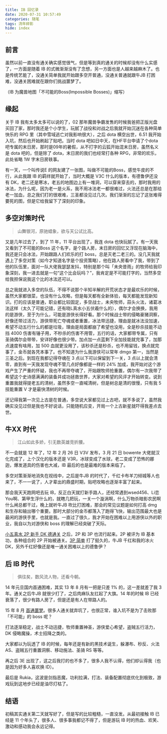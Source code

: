 ```yaml
---
title: IB 回忆录
date: 2020-07-31 10:57:49
categories: 随笔
tags: 流年碎影
hide: index
---
```


## 前言

虽然以前一直没有通关确实感觉很气，但是等到真的通关的时候却没有什么实感了，一方面是随着 IB 的式微渐渐没有了念想，另一方面也是人越来越麻木了。也是传统艺能了，没通关简单我就开始跟多空开普通，没通关普通就跟牛JB 打困难，没通关困难就在跟你们挑战噩梦了。

（IB 为魔兽地图「不可能的Boss(Impossible Bosses)」缩写）

## 缘起

关于 IB 我有太多太多可以说的了，02 那年魔兽争霸发售的时候我爸把正版光盘买回了家，那时我还是个小学生，玩腻了战役和对战之后我就开始沉迷在各种简单快乐的 RPG 里（其中雪域逃亡对我影响很大），之后 dota 横空出世，6.51 我开始入坑，然后也开始刷起了贴吧。当时 dota 吧如日中天，在HF平台申请了个dota吧专属的末日房，那时是09年的暑假，从不打字的云狐开始混末日房，虽然名义是 dota 吧的，但是除了 dota，末日房的我们也经常打各种 RPG，非常的欢乐，此处省略 1W 字末日房轶事。

有一天，一个叫传说E 的网友建了一张图，叫做不可能的Boss，感觉牛皮的不行，从此我跟 IB 的羁绊就开始了，当时大概是 V3C 什么的版本，有德鲁伊还没有 DK，老二还是寒冰，老五的地图边上有一堆洞，可以穿来穿去的，那时我用的冰法，为什么呢，因为老一是火系，我不用冰法老一都很难过，火法还总是在那给老一加血，总之我们打的很艰难，三圣都没见过几次。我们渐渐的忘记了这张难得要死的图，但是它给我留下了深刻的印象。

## 多空对策时代

> 山舞银河，原驰蜡象，欲与天公试比高。

又是几年过去了，到了 11 年，11 平台出现了，我连 dota 也快玩腻了。有一天我又看到了不可能的Boss 这个名字，是个路人房，末日房的回忆又浮现在脑海中，我还是只会冰法，开始跟路人们欢乐的打 boss，总是灭老二老三的。没几天我就遇上了多空对策（如今才知道名字是个投资策略），他在路人房看中了我，带到了他的队伍里，面对一队大佬我瑟瑟发抖，特别是那个叫「未央昔雨」的牧师给我印象深刻，我一进去就是一句“这个比会玩吗？”，我肯定是不可能打字的，当然多空给我担保说我这个比的冰法还可以。

总之我就进入多空的队伍，不得不说那个半知半解的开荒状态才是最欢乐的时候，虽然大家都很菜，也没有什么攻略，但是每天都有全新体验，每天都能发现新知识。打的应该是普通，职业都比较固定，多空战士，未央牧师，蒜头火法，诸葛冰法这样（太久了可能记错，还有晓L真水小五伏羲什么的），偶尔才会换换，我用的是游侠，至于为什么，可能是游侠长得好看。那个时候战士带的侵略豪猪洞察，好像还带过活力，游侠带死亡夺魂或者重置，冰法带迅捷，理由是就冰法没加速，希望不动五行什么的都是垃圾，理由是局面都崩了希望也没用，全是秒杀技能不动挡 4000 伤害有锤子用，不秒杀的伤害不用管，五行的话，大家都带专属，只有圣骑偶尔会带带，安详好像也很少带。加点加一点蓝剩下全加技能就完事了，加那点速度有啥用，加 500 血就更没用了，该秒杀还是秒杀，也不用留钱，换点就完事了，金币就各凭本事了。也不知道为什么我游侠可以常年 dmgo 第一，当然是三圣之后。到现在我都记得夺魂在 3 点以下可以保留到下一关，3 点以上就会清零，直到有一天我发现夺魂不管几点好像都是一样的 24% 加成，我开始对这个游戏产生了严重的怀疑，我也不再带夺魂了，开始跟牧师抢重置，偶尔有一次我带了希望这个史诗感满满的装备并成功拯救世界，大家对希望的风评才开始转变。说到重置我就得提老五的清树，虽然多空一直喊清树，但是树总是清的很慢，只有我 5 技能重置 V 才是最快清树的时候。

还记得我第一次见上古是在普通，多空说大家都见过上古吧，就不多说了，虽然我确实没见过但是我也不好说话，只能随机应变，开局一个上古新星就吓得我差点去世。

## 牛XX 时代

> 江山如此多娇，引无数英雄竞折腰。

不一会就是 12 年了，12 年 2 月 26 日 V3V 发布，3 月 21 日 bowente 大佬就汉化完成了，上个汉化的版本还是 V3R，冰球变成了水球，老二变成了恐怖的娜迦，爆发道具的伤害也大减，IB 最后的也是最难的版本来临了。

多空对策渐渐地消失在视线中，之后是牛JB 的时代了，千红卡布羊刀倾城等人也来了，不一一说了，人才辈出的鼎盛时期，贴吧攻略也逐渐丰富了起来。

那会我天天跑网吧去玩 IB，反正白天就打新手路人，还经常遇到wsed456、Li恋You啊、第甲生浮什么的，就瞎几把玩，一关一个漩涡啊，什么万物杀暗影农民啊什么闸总都干过，晚上就听牛JB 吹比打困难，那会的常见议题是如何打高 dmg 和生存和输出哪个重要。那时大部分的金币都落入了跑得飞快，输出范围最大也是最闲的游侠手里，也就是我。一直过了很久，我才开始在困难以上用游侠以外的职业，我自以为对游侠和 boss 的理解已经突破了天际。

[小五真水 2P 新手 DK 德通关](https://www.bilibili.com/video/av340048) 之后，2P 和 3P 也流行起来。2P 被评为 IB 基本功，各种组合的 2P 开始被通关。[3P 简单](https://tieba.baidu.com/p/2375567490) 打了挺久的，牛JB 千红和我的冰火 DK，另外千红好像还是唯一通关困难以上的德鲁伊？

## 后 IB 时代

> 俱往矣，数风流人物，还看今朝。

14 年元旦国内首通困难，其实 13 年 8 月有一把是只差 1% 的，这一差就差了我 3 年。通关之后牛JB 就很少打了，之后肉麻队友扛起了大旗。14 年的时候 IB 已经衰落了，很少有路人房了，但是还是有人在带路人的。

15 年 8 月 [首通噩梦](https://www.bilibili.com/video/av2913774)。很多人通关就弃坑了，也很正常，谁入坑不是为了击败那「不可能」的 boss 呢？

打法逐渐稳定，战士不动迅捷，牧师重置神圣，游侠爱心希望，盗贼五行活力，DK 侵略魔操，术士招降之类的。

大家都以为玩透了 IB 的时候，每年还是有新的黑技术诞生，躲瀑布、秒反、火法 AS、盗贼五行重置洞察、移动施法、圣骑 RS 等等。

再之后 3E 出现了，这之后我打的也不多了，很多人我不认得，他们却认得我（也是因为好多人喜欢换 ID）。

最后是 Rukia，这波是剑指恶魔，功利拉满，打法、装备配置彻底优化到极致，游戏玩到这地步已经是油尽灯枯了。

## 结语

初稿其实通关第二天就写好了，但是写的比较粗糙，一直没发。从最初接触 IB 已经是 11 个年头了，很多人、很多事我都记不得了，但是游玩 IB 时的热血、欢笑、激动和感动我会永远记得。
